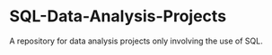 # SQL-Data-Analysis-Projects
A repository for data analysis projects only involving the use of SQL.
